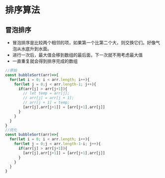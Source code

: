 # 排序算法

## 冒泡排序

- 冒泡排序是比较两个相邻的项，如果第一个比第二个大，则交换它们。好像气泡从水底升到水面。
- 进行一次后，最大值会移到数组的最后面，下一次就不用考虑最大值
- 一直重复就会得到排序完成的数组

```js
//原始
const bubbleSort(arr)=>{
  for(let i = 0; i < arr.length; i++){
    for(let j = 0;j < arr.length-1; j++){
      if(arr[j] > arr[j+1]){
        // let temp = arr[j];
        // arr[j] = arr[j + 1];
        // arr[j + 1] = temp;
        [arr[j],arr[j+1]] = [arr[j+1],arr[j]]
      }
    }
  }
}
//优化
const bubbleSort(arr)=>{
  for(let i = 0; i < arr.length; i++){
    for(let j = 0;j < arr.length-1-i; j++){
      if(arr[j] > arr[j+1]){
        [arr[j],arr[j+1]] = [arr[j+1],arr[j]]
      }
    }
  }
}
```
